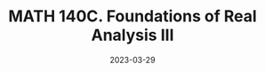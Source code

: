 ---
title: "MATH 140C. Foundations of Real Analysis III"
collection: teaching
type: "Undergraduate course"
permalink: /teaching/2023-spring-math140c
venue: "University of California San Diego"
date: 2023-03-29
location: "San Diego, California"
role: "ta"
---